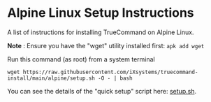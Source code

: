 # Alpine Linux Setup Instructions
A list of instructions for installing TrueCommand on Alpine Linux.

**Note** : Ensure you have the "wget" utility installed first: `apk add wget`

Run this command (as root) from a system terminal

```
wget https://raw.githubusercontent.com/iXsystems/truecommand-install/main/alpine/setup.sh -O - | bash
```

You can see the details of the "quick setup" script here: [setup.sh](setup.sh).
